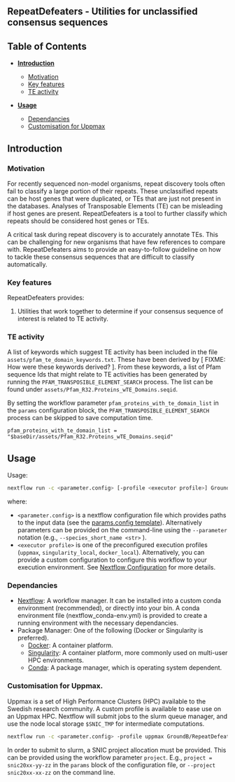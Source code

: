 ## RepeatDefeaters - Utilities for unclassified consensus sequences

## Table of Contents
- [**Introduction**](#introduction)
    - [Motivation](#motivation)
    - [Key features](#key-features)
    - [TE activity](#te-activity)

- [**Usage**](#usage)
    - [Dependancies](#dependancies)
    - [Customisation for Uppmax](#customisation-for-uppmax)

## Introduction

### Motivation

For recently sequenced non-model organisms, repeat discovery tools
often fail to classify a large portion of their repeats. These
unclassified repeats can be host genes that were duplicated, or TEs
that are just not present in the databases. Analyses of Transposable
Elements (TE) can be misleading if host genes are present.
RepeatDefeaters is a tool to further classify which repeats should
be considered host genes or TEs.

A critical task during repeat discovery is to accurately annotate
TEs. This can be challenging for new organisms that have few
references to compare with. RepeatDefeaters aims to provide an
easy-to-follow guideline on how to tackle these consensus sequences
that are difficult to classify automatically.

### Key features

RepeatDefeaters provides:

1. Utilities that work together to determine if your consensus
sequence of interest is related to TE activity.

### TE activity

A list of keywords which suggest TE activity has been included
in the file `assets/pfam_te_domain_keywords.txt`. These have
been derived by [ FIXME: How were these keywords derived? ].
From these keywords, a list of Pfam sequence Ids that might
relate to TE activities has been
generated by running the `PFAM_TRANSPOSIBLE_ELEMENT_SEARCH` process.
The list can be found under `assets/Pfam_R32.Proteins_wTE_Domains.seqid`.

By setting the workflow parameter `pfam_proteins_with_te_domain_list`
in the `params` configuration block, the
`PFAM_TRANSPOSIBLE_ELEMENT_SEARCH` process can be skipped to
save computation time.
```nextflow
pfam_proteins_with_te_domain_list = "$baseDir/assets/Pfam_R32.Proteins_wTE_Domains.seqid"
```

## Usage

Usage:
```bash
nextflow run -c <parameter.config> [-profile <executor profile>] GroundB/RepeatDefeaters
```

where:
- `<parameter.config>` is a nextflow configuration file which provides
    paths to the input data (see the [params.config template](params.config.TEMPLATE)).
    Alternatively parameters can be provided on the
    command-line using the `--parameter` notation (e.g., `--species_short_name <str>` ).
- `<executor profile>` is one of the preconfigured execution profiles
    (`uppmax`, `singularity_local`, `docker_local`). Alternatively,
    you can provide a custom configuration to configure this workflow
    to your execution environment. See [Nextflow Configuration](https://www.nextflow.io/docs/latest/config.html#scope-executor)
    for more details.

### Dependancies

- [Nextflow](Nextflow.io/): A workflow manager. It can be installed
    into a custom conda environment (recommended), or directly
    into your bin. A conda environment file (nextflow_conda-env.yml) is
    provided to create a running environment with the necessary
    dependancies.
- Package Manager: One of the following (Docker or Singularity is preferred).
    - [Docker](https://www.docker.com/): A container platform.
    - [Singularity](https://sylabs.io/singularity/): A container platform,
    more commonly used on multi-user HPC environments.
    - [Conda](https://docs.conda.io/en/latest/miniconda.html): A package
    manager, which is operating system dependent.

### Customisation for Uppmax.

Uppmax is a set of High Performance Clusters (HPC) available to the Swedish
research community. A custom profile is available to ease use on
an Uppmax HPC. Nextflow will submit jobs to the slurm queue manager,
and use the node local storage `$SNIC_TMP` for intermediate computations.

```bash
nextflow run -c <parameter.config> -profile uppmax GroundB/RepeatDefeaters
```

In order to submit to slurm, a SNIC project allocation must be provided.
This can be provided using the workflow parameter `project`.
E.g., `project = snic20xx-yy-zz` in the `params` block of the
configuration file, or `--project snic20xx-xx-zz` on the command line.
